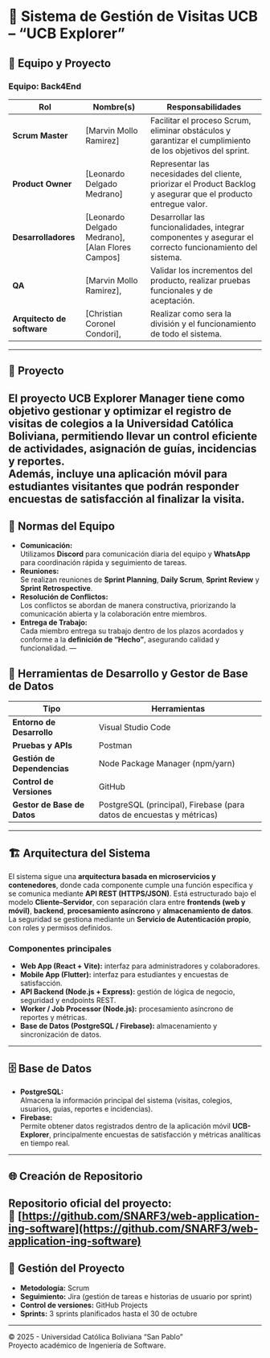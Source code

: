 # 🧭 Sistema de Gestión de Visitas UCB – “UCB Explorer”
## 👥 Equipo y Proyecto
### Equipo: Back4End
| Rol              | Nombre(s)                                         | Responsabilidades |
|------------------|--------------------------------------------------|-------------------|
| **Scrum Master** | [Marvin Mollo Ramirez]                        | Facilitar el proceso Scrum, eliminar obstáculos y garantizar el cumplimiento de los objetivos del sprint. |
| **Product Owner** | [Leonardo Delgado Medrano]                       | Representar las necesidades del cliente, priorizar el Product Backlog y asegurar que el producto entregue valor. |
| **Desarrolladores** | [Leonardo Delgado Medrano], [Alan Flores Campos]              | Desarrollar las funcionalidades, integrar componentes y asegurar el correcto funcionamiento del sistema. |
| **QA** | [Marvin Mollo Ramirez],                           | Validar los incrementos del producto, realizar pruebas funcionales y de aceptación. |
| **Arquitecto de software** | [Christian Coronel Condori],                           | Realizar como sera la división y el funcionamiento de todo el sistema. |
---
## 🧾 Proyecto
El proyecto **UCB Explorer Manager** tiene como objetivo **gestionar y optimizar el registro de visitas de colegios a la Universidad Católica Boliviana**, permitiendo llevar un control eficiente de actividades, asignación de guías, incidencias y reportes.  
Además, incluye una **aplicación móvil** para estudiantes visitantes que podrán responder **encuestas de satisfacción** al finalizar la visita.
---
## 🤝 Normas del Equipo
- **Comunicación:**  
  Utilizamos **Discord** para comunicación diaria del equipo y **WhatsApp** para coordinación rápida y seguimiento de tareas.
- **Reuniones:**  
  Se realizan reuniones de **Sprint Planning**, **Daily Scrum**, **Sprint Review** y **Sprint Retrospective**.
- **Resolución de Conflictos:**  
 Los conflictos se abordan de manera constructiva, priorizando la comunicación abierta y la colaboración entre miembros.
- **Entrega de Trabajo:**  
  Cada miembro entrega su trabajo dentro de los plazos acordados y conforme a la **definición de “Hecho”**, asegurando calidad y funcionalidad.
—


## 🧰 Herramientas de Desarrollo y Gestor de Base de Datos
| Tipo | Herramientas |
|------|---------------|
| **Entorno de Desarrollo** | Visual Studio Code |
| **Pruebas y APIs** | Postman |
| **Gestión de Dependencias** | Node Package Manager (npm/yarn) |
| **Control de Versiones** | GitHub |
| **Gestor de Base de Datos** | PostgreSQL (principal), Firebase (para datos de encuestas y métricas) |
---
## 🏗️ Arquitectura del Sistema
El sistema sigue una **arquitectura basada en microservicios y contenedores**, donde cada componente cumple una función específica y se comunica mediante **API REST (HTTPS/JSON)**.
Está estructurado bajo el modelo **Cliente–Servidor**, con separación clara entre **frontends (web y móvil)**, **backend**, **procesamiento asíncrono** y **almacenamiento de datos**.
La seguridad se gestiona mediante un **Servicio de Autenticación propio**, con roles y permisos definidos.
### Componentes principales
- **Web App (React + Vite):** interfaz para administradores y colaboradores.  
- **Mobile App (Flutter):** interfaz para estudiantes y encuestas de satisfacción.  
- **API Backend (Node.js + Express):** gestión de lógica de negocio, seguridad y endpoints REST.  
- **Worker / Job Processor (Node.js):** procesamiento asíncrono de reportes y métricas.  
- **Base de Datos (PostgreSQL / Firebase):** almacenamiento y sincronización de datos.  
---
## 🗄️ Base de Datos
- **PostgreSQL:**  
  Almacena la información principal del sistema (visitas, colegios, usuarios, guías, reportes e incidencias).
- **Firebase:**  
  Permite obtener datos registrados dentro de la aplicación móvil **UCB-Explorer**, principalmente encuestas de satisfacción y métricas analíticas en tiempo real.
---
## 🌐 Creación de Repositorio
Repositorio oficial del proyecto:  
🔗 [https://github.com/SNARF3/web-application-ing-software](https://github.com/SNARF3/web-application-ing-software)
---
## 📆 Gestión del Proyecto
- **Metodología:** Scrum  
- **Seguimiento:** Jira (gestión de tareas e historias de usuario por sprint)  
- **Control de versiones:** GitHub Projects  
- **Sprints:** 3 sprints planificados hasta el 30 de octubre  
---
© 2025 - Universidad Católica Boliviana “San Pablo”  
Proyecto académico de Ingeniería de Software.
